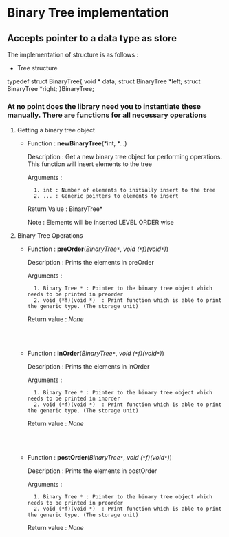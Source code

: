 # Binary Tree implementation

## Accepts pointer to a data type as store

The implementation of structure is as follows : 

* Tree structure

typedef struct BinaryTree{
	void * data;
	struct BinaryTree *left;
	struct BinaryTree *right;
}BinaryTree;

### At no point does the library need you to instantiate these manually. There are functions for all necessary operations

1. Getting a binary tree object

    * Function : **newBinaryTree**(*int, *...)

        Description : Get a new binary tree object for performing operations. This function will insert elements to the tree
        
        Arguments : 
        
            1. int : Number of elements to initially insert to the tree
            2. ... : Generic pointers to elements to insert
        
        Return Value : BinaryTree*

        Note : 
            Elements will be inserted LEVEL ORDER wise

    
2. Binary Tree Operations

    * Function : **preOrder**(*BinaryTree`*`*, *void (`*`f)(void`*`)*)

        Description : Prints the elements in preOrder

        Arguments : 

            1. Binary Tree * : Pointer to the binary tree object which needs to be printed in preorder
            2. void (*f)(void *)  : Print function which is able to print the generic type. (The storage unit)

        Return value : *None*

    <br/><br/>

    * Function : **inOrder**(*BinaryTree`*`*, *void (`*`f)(void`*`)*)

        Description : Prints the elements in inOrder

        Arguments : 

            1. Binary Tree * : Pointer to the binary tree object which needs to be printed in inorder
            2. void (*f)(void *)  : Print function which is able to print the generic type. (The storage unit)

        Return value : *None*

    <br/><br/>

    * Function : **postOrder**(*BinaryTree`*`*, *void (`*`f)(void`*`)*)

        Description : Prints the elements in postOrder

        Arguments : 

            1. Binary Tree * : Pointer to the binary tree object which needs to be printed in preorder
            2. void (*f)(void *)  : Print function which is able to print the generic type. (The storage unit)

        Return value : *None*

    <br/><br/>